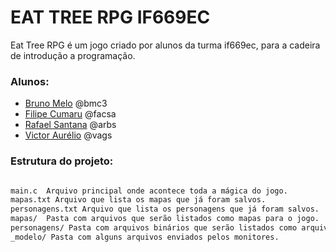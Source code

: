 # EAT TREE RPG IF669EC


Eat Tree RPG é um jogo criado por alunos da turma if669ec, para a cadeira de introdução a programação.

### Alunos:

- [Bruno Melo] @bmc3
- [Filipe Cumaru] @facsa
- [Rafael Santana]  @arbs
- [Victor Aurélio] @vags

### Estrutura do projeto:
```sh

main.c  Arquivo principal onde acontece toda a mágica do jogo.
mapas.txt Arquivo que lista os mapas que já foram salvos.
personagens.txt Arquivo que lista os personagens que já foram salvos.
mapas/  Pasta com arquivos que serão listados como mapas para o jogo.
personagens/ Pasta com arquivos binários que serão listados como arquivos de personagens para o jogo.
_modelo/ Pasta com alguns arquivos enviados pelos monitores.
```


[Bruno Melo]: <http://cin.ufpe.br/~bmc3>
[Filipe Cumaru]: <http://cin.ufpe.br/~facsa>
[Rafael Santana]: <http://cin.ufpe.br/~arbs>
[Victor Aurélio]: <http://cin.ufpe.br/~vags>
